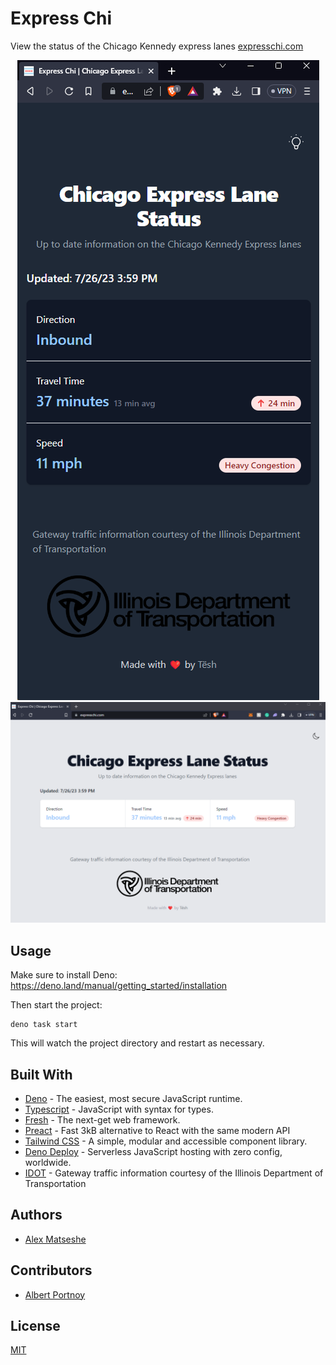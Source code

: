 # Express Chi

View the status of the Chicago Kennedy express lanes
[expresschi.com](https://expresschi.com)

<p align="center">
  <img src="static/expresschimobile.png" alt="Express Chi mobile"/>
  <img src="static/expresschi.png" alt="Express Chi web"/>
</p>

## Usage

Make sure to install Deno: <https://deno.land/manual/getting_started/installation>

Then start the project:

```
deno task start
```

This will watch the project directory and restart as necessary.

## Built With

- [Deno](https://deno.land) - The easiest, most secure JavaScript runtime.
- [Typescript](https://www.typescriptlang.org/) - JavaScript with syntax for
  types.
- [Fresh](https://fresh.deno.dev) - The next-get web framework.
- [Preact](https://preactjs.com) - Fast 3kB alternative to React with the same modern API
- [Tailwind CSS](https://chakra-ui.com/) - A simple, modular and accessible
  component library.
- [Deno Deploy](https://deno.com/deploy) - Serverless JavaScript hosting with
  zero config, worldwide.
- [IDOT](https://idot.illinois.gov/) - Gateway traffic information courtesy of
  the Illinois Department of Transportation

## Authors

- [Alex Matseshe](https://github.com/ajmhyd)

## Contributors

- [Albert Portnoy](https://github.com/asportnoy)

## License

[MIT](LICENSE)
